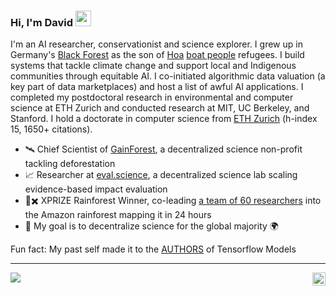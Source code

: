 ### Hi, I'm David <img src="https://media.tenor.com/e3GqicbfhMYAAAAi/get-greeting-get-greetings.gif" width="25px">

I'm an AI researcher, conservationist and science explorer. I grew up in Germany's [Black Forest](https://en.wikipedia.org/wiki/Black_Forest) as the son of [Hoa](https://en.wikipedia.org/wiki/Hoa_people) [boat people](https://en.wikipedia.org/wiki/Vietnamese_boat_people) refugees. I build systems that tackle climate change and support local and Indigenous communities through equitable AI. I co-initiated algorithmic data valuation (a key part of data marketplaces) and host a list of awful AI applications. I completed my postdoctoral research in environmental and computer science at ETH Zurich and conducted research at MIT, UC Berkeley, and Stanford. I hold a doctorate in computer science from [ETH Zurich](https://ethambassadors.ethz.ch/2025/01/07/what-connects-ai-albert-einstein-and-roald-dahl-david-dao/) (h-index 15, 1650+ citations).

- 🛰 Chief Scientist of [GainForest](https://gainforest.earth/#/), a decentralized science non-profit tackling deforestation
- 📈 Researcher at [eval.science](https://eval.science), a decentralized science lab scaling evidence-based impact evaluation
- 🏅✖️ XPRIZE Rainforest Winner, co-leading [a team of 60 researchers](https://biodivx.org) into the Amazon rainforest mapping it in 24 hours
- 🌱 My goal is to decentralize science for the global majority 🌍

Fun fact: My past self made it to the [AUTHORS](https://github.com/tensorflow/models/blob/master/AUTHORS) of Tensorflow Models

---

<a href="https://stackexchange.com/users/5678345/david-dao">
  <img align="center" src="https://stackexchange.com/users/flair/5678345.png" />
</a>

<a href="https://twitter.com/dwddao">
  <img align="right" alt="David Dao | Twitter" width="21px" src="https://raw.githubusercontent.com/anuraghazra/anuraghazra/master/assets/twitter.svg" />
</a>
